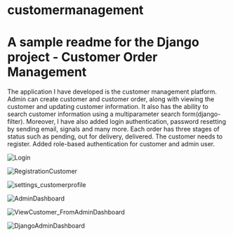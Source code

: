 # customermanagement

# A sample readme for the Django project - Customer Order Management

The application I have developed is the customer management platform.
Admin can create customer and customer order, along with viewing the customer and updating customer information. It also has the ability to search customer information using a multiparameter search form(django-filter). Moreover, I have also added login authentication, password resetting by sending email, signals and many more.
Each order has three stages of status such as pending, out for delivery, delivered.
The customer needs to register. Added role-based authentication for customer and admin user.


![Login](https://user-images.githubusercontent.com/44027826/103842752-af62f700-50ea-11eb-83f6-e07f06aae96a.png)

![RegistrationCustomer](https://user-images.githubusercontent.com/44027826/103842783-bbe74f80-50ea-11eb-9999-35b52a83e7ad.png)

![settings_customerprofile](https://user-images.githubusercontent.com/44027826/103842815-c86ba800-50ea-11eb-8810-750102507940.png)

![AdminDashboard](https://user-images.githubusercontent.com/44027826/103470502-19b42880-4dc7-11eb-8f8d-98738b694ef3.png)

![ViewCustomer_FromAdminDashboard](https://user-images.githubusercontent.com/44027826/103470526-76afde80-4dc7-11eb-9e76-2d658c50faee.png)

![DjangoAdminDashboard](https://user-images.githubusercontent.com/44027826/103470512-33ee0680-4dc7-11eb-810c-da25d5733d79.png)
